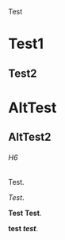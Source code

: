 Test
# Test1
## Test2

AltTest
======

AltTest2
------

###### H6

Test.

*Test*.

**Test** __Test__.

**test _test_**.

